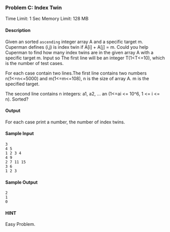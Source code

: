 ### Problem C: Index Twin

Time Limit: 1 Sec  Memory Limit: 128 MB

#### Description

Given an sorted `ascending` integer array A and a specific target m. Cuperman defines (i,j) is index twin if A[i] + A[j] = m. Could you help Cuperman to find how many index twins are in the given array A with a specific target m.
Input
so
The first line will be an integer T(1<T<=10), which is the number of test cases.

For each case contain two lines.The first line contains two numbers n(1<=n<=5000) and m(1<=m<=108), n is the size of array A. m is the specified target.

The second line contains n integers: a1, a2, ... an (1<=ai <= 10^6, 1 <= i <= n).
Sorted?

#### Output

For each case print a number, the number of index twins.

#### Sample Input

```
3
4 5
1 2 3 4
4 9
2 7 11 15
3 6
1 2 3
```

#### Sample Output

```
2
1
0
```

#### HINT

Easy Problem.
